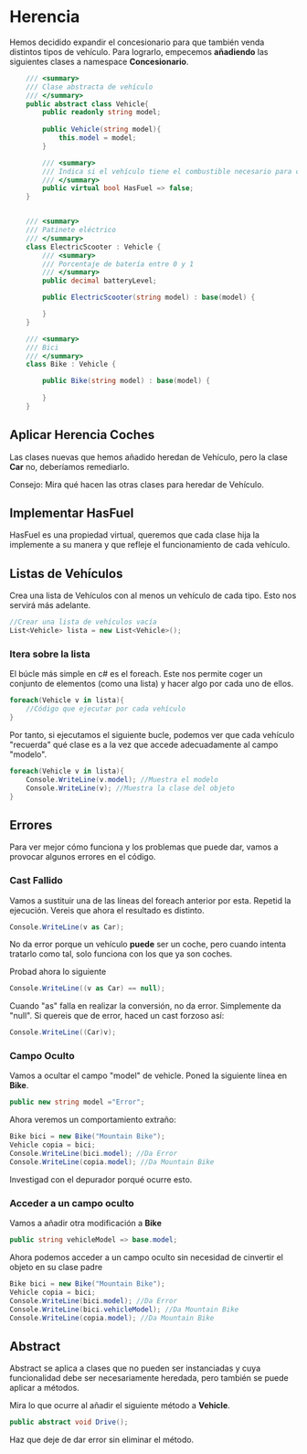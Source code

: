 # Herencia

Hemos decidido expandir el concesionario para que también venda distintos tipos de vehículo. Para lograrlo, empecemos **añadiendo** las siguientes clases a namespace **Concesionario**.

```cs
    /// <summary>
    /// Clase abstracta de vehículo
    /// </summary>
    public abstract class Vehicle{
        public readonly string model;
        
        public Vehicle(string model){
            this.model = model;
        }

        /// <summary>
        /// Indica si el vehículo tiene el combustible necesario para continuar
        /// </summary>
        public virtual bool HasFuel => false;
    }


    /// <summary>
    /// Patinete eléctrico
    /// </summary>
    class ElectricScooter : Vehicle {
        /// <summary>
        /// Porcentaje de batería entre 0 y 1
        /// </summary>
        public decimal batteryLevel;

        public ElectricScooter(string model) : base(model) {

        }
    }

    /// <summary>
    /// Bici
    /// </summary>
    class Bike : Vehicle {

        public Bike(string model) : base(model) {
            
        }
    }
```

## Aplicar Herencia Coches

Las clases nuevas que hemos añadido heredan de Vehículo, pero la clase **Car** no, deberíamos remediarlo.

Consejo: Mira qué hacen las otras clases para heredar de Vehículo.

## Implementar HasFuel

HasFuel es una propiedad virtual, queremos que cada clase hija la implemente a su manera y que refleje el funcionamiento de cada vehículo.


## Listas de Vehículos

Crea una lista de Vehículos con al menos un vehículo de cada tipo. Esto nos servirá más adelante.

```cs
//Crear una lista de vehículos vacía
List<Vehicle> lista = new List<Vehicle>();

```

### Itera sobre la lista

El búcle más simple en c# es el foreach. Este nos permite coger un conjunto de elementos (como una lista) y hacer algo por cada uno de ellos.

```cs
foreach(Vehicle v in lista){
    //Código que ejecutar por cada vehículo           
}
```

Por tanto, si ejecutamos el siguiente bucle, podemos ver que cada vehículo "recuerda" qué clase es a la vez que accede adecuadamente al campo "modelo".

```cs
foreach(Vehicle v in lista){
    Console.WriteLine(v.model); //Muestra el modelo
    Console.WriteLine(v); //Muestra la clase del objeto
}
```

## Errores

Para ver mejor cómo funciona y los problemas que puede dar, vamos a provocar algunos errores en el código.

### Cast Fallido

Vamos a sustituir una de las líneas del foreach anterior por esta. Repetid la ejecución. Vereis que ahora el resultado es distinto.

```cs
Console.WriteLine(v as Car);
```

No da error porque un vehículo **puede** ser un coche, pero cuando intenta tratarlo como tal, solo funciona con los que ya son coches.

Probad ahora lo siguiente

```cs
Console.WriteLine((v as Car) == null);
```

Cuando "as" falla en realizar la conversión, no da error. Simplemente da "null". Si quereis que de error, haced un cast forzoso así:

```cs
Console.WriteLine((Car)v);
```

### Campo Oculto

Vamos a ocultar el campo "model" de vehicle. Poned la siguiente línea en **Bike**.

```cs
public new string model ="Error";
```

Ahora veremos un comportamiento extraño:

```cs
Bike bici = new Bike("Mountain Bike");
Vehicle copia = bici;
Console.WriteLine(bici.model); //Da Error
Console.WriteLine(copia.model); //Da Mountain Bike
```

Investigad con el depurador porqué ocurre esto.


### Acceder a un campo oculto

Vamos a añadir otra modificación a **Bike**

```cs
public string vehicleModel => base.model;
```

Ahora podemos acceder a un campo oculto sin necesidad de cinvertir el objeto en su clase padre

```cs
Bike bici = new Bike("Mountain Bike");
Vehicle copia = bici;
Console.WriteLine(bici.model); //Da Error
Console.WriteLine(bici.vehicleModel); //Da Mountain Bike
Console.WriteLine(copia.model); //Da Mountain Bike
```


## Abstract

Abstract se aplica a clases que no pueden ser instanciadas y cuya funcionalidad debe ser necesariamente heredada, pero también se puede aplicar a métodos.

Mira lo que ocurre al añadir el siguiente método a **Vehicle**.

```cs
public abstract void Drive();
```

Haz que deje de dar error sin eliminar el método.


